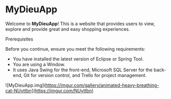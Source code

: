 # MyDieuApp
Welcome to **MyDieuApp**! This is a website that provides users to view, explore and provide great and easy shopping experiences.

Prerequisites

Before you continue, ensure you meet the following requirements:

* You have installed the latest version of Eclipse or Spring Tool.
* You are using a Window.
* It uses Java Swing for the front-end, Microsoft SQL Server for the back-end, Git for version control, and Trello for project management.

![MyDieuApp.img](https://imgur.com/gallery/animated-heavy-breathing-cat-NUyttbn](https://imgur.com/NUyttbn)
